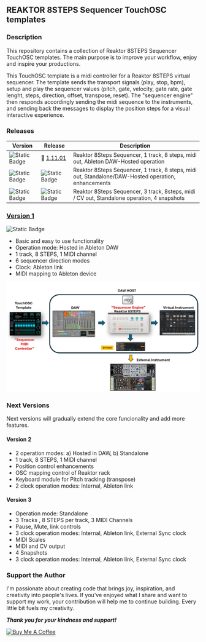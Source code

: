 ## REAKTOR 8STEPS Sequencer TouchOSC templates

### Description
This repository contains a collection of Reaktor 8STEPS Sequencer TouchOSC templates. The main purpose is to improve your workflow, enjoy and inspire your productions.  

This TouchOSC template is a midi controller for a Reaktor 8STEPS virtual sequencer. The template sends the transport signals (play, stop, bpm), setup and play the sequencer values (pitch, gate, velocity, gate rate, gate lenght, steps, direction, offset, transpose, reset). The "sequencer engine" then responds accordingly sending the midi sequence to the instruments, and sending back the messages to display the position steps for a visual interactive experience. 

### Releases
| Version | Release | Description   |
| ------------ | ------------ | ------------ |
| ![Static Badge](https://img.shields.io/badge/1-green) | :link: [1.11.01](Reaktor-8STEPS-V1/) | Reaktor 8Steps Sequencer, 1 track, 8 steps, midi out, Ableton DAW-Hosted operation|
| ![Static Badge](https://img.shields.io/badge/2-red) | ![Static Badge](https://img.shields.io/badge/Development-red) |  Reaktor 8Steps Sequencer, 1 track, 8 steps, midi out, Standalone/DAW-Hosted operation, enhancements |
| ![Static Badge](https://img.shields.io/badge/3-red) | ![Static Badge](https://img.shields.io/badge/Development-red) |  Reaktor 8Steps Sequencer, 3 track, 8steps, midi / CV out, Standalone operation, 4 snapshots |


### [Version 1](/Reaktor-8STEPS-V1/) 
![Static Badge](https://img.shields.io/badge/released-green)
- Basic and easy to use functionality
- Operation mode: Hosted in Ableton DAW
- 1 track, 8 STEPS, 1 MIDI channel
- 6 sequencer direction modes
- Clock: Ableton link
- MIDI mapping to Ableton device 	

<div align="center"> 

![](images/img1.jpg)

</div>

### Next Versions
Next versions will gradually extend the core funcionality and add more features.

#### Version 2
- 2 operation modes: a) Hosted in DAW, b) Standalone
- 1 track, 8 STEPS, 1 MIDI channel
- Position control enhancements
- OSC mapping control of Reaktor rack 	
- Keyboard module for Pitch tracking (transpose)
- 2 clock operation modes: Internal, Ableton link

#### Version 3
- Operation mode: Standalone
- 3 Tracks , 8 STEPS per track, 3 MIDI Channels 
- Pause, Mute, link controls 
- 3 clock operation modes: Internal, Ableton link, External Sync clock
- MIDI Scales
- MIDI and CV output
- 4 Snapshots
- 3 clock operation modes: Internal, Ableton link, External Sync clock

### Support the Author
<p> 
I'm passionate about creating code that brings joy, inspiration, and creativity into people's lives. If you've enjoyed what I share and want to support my work, your contribution will help me to continue building. Every little bit fuels my creativity.
</p>

**_Thank you for your kindness and support!_** 

<a href="https://www.buymeacoffee.com/r1c4rd0" target="_blank"><img src="https://www.buymeacoffee.com/assets/img/custom_images/orange_img.png" alt="Buy Me A Coffee" style="height: 41px !important;width: 174px !important;box-shadow: 0px 3px 2px 0px rgba(190, 190, 190, 0.5) !important;-webkit-box-shadow: 0px 3px 2px 0px rgba(190, 190, 190, 0.5) !important;" ></a>


